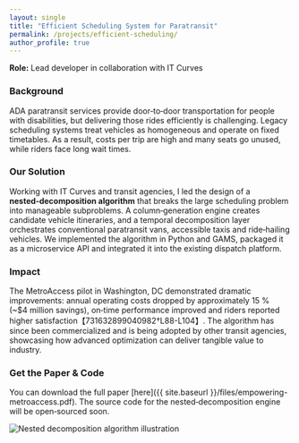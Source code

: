 ```yaml
---
layout: single
title: "Efficient Scheduling System for Paratransit"
permalink: /projects/efficient-scheduling/
author_profile: true
---
```




**Role:** Lead developer in collaboration with IT Curves

### Background

ADA paratransit services provide door‑to‑door transportation for people with disabilities, but delivering those rides efficiently is challenging.  Legacy scheduling systems treat vehicles as homogeneous and operate on fixed timetables.  As a result, costs per trip are high and many seats go unused, while riders face long wait times.

### Our Solution

Working with IT Curves and transit agencies, I led the design of a **nested‑decomposition algorithm** that breaks the large scheduling problem into manageable subproblems.  A column‑generation engine creates candidate vehicle itineraries, and a temporal decomposition layer orchestrates conventional paratransit vans, accessible taxis and ride‑hailing vehicles.  We implemented the algorithm in Python and GAMS, packaged it as a microservice API and integrated it into the existing dispatch platform.

### Impact

The MetroAccess pilot in Washington, DC demonstrated dramatic improvements: annual operating costs dropped by approximately 15 % (~\$4 million savings), on‑time performance improved and riders reported higher satisfaction【731632899040982†L88-L104】.  The algorithm has since been commercialized and is being adopted by other transit agencies, showcasing how advanced optimization can deliver tangible value to industry.

### Get the Paper & Code

You can download the full paper [here]({{ site.baseurl }}/files/empowering-metroaccess.pdf).  The source code for the nested‑decomposition engine will be open‑sourced soon.

<p><img src="{{ site.baseurl }}/assets/img/empowering-metroaccess.png" alt="Nested decomposition algorithm illustration" style="max-width:100%; height:auto;" /></p>
